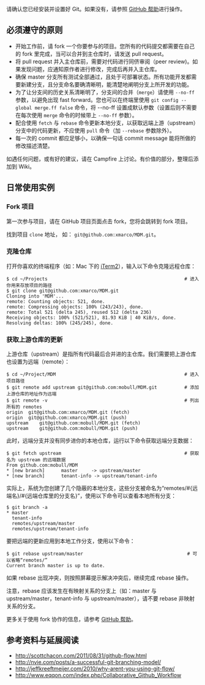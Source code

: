 请确认您已经安装并设置好 Git。如果没有，请参照 [GitHub 帮助](https://help.github.com/articles/set-up-git)进行操作。

## 必须遵守的原则

* 开始工作前，请 fork 一个你要参与的项目。您所有的代码提交都需要在自己的 fork 里完成，当可以合并到主仓库时，请发送 pull request。
* 将 pull request 并入主仓库前，需要对代码进行同侪审阅（peer review)。如果发现问题，应通知原作者进行修改，完成后再并入主仓库。
* 确保 master 分支所有测试全部通过，且处于可部署状态。所有功能开发都需要新建分支，且分支命名要确清晰明，能清楚地阐明分支上所开发的功能。
* 为了让分支间的历史关系清晰明了，分支间的合并（`merge`）请使用 `--no-ff` 参数，以避免出现 fast forward。您也可以在终端里使用 `git config --global merge.ff false` 命令，将 --no-ff 设置成默认参数（设置后则不需要在每次使用 `merge` 命令的时候带上 `--no-ff` 参数）。
* 配合使用 `fetch` 与 `rebase` 命令更新本地分支，以获取远端上游（upstream）分支中的代码更新，不应使用 `pull` 命令（加 `--rebase` 参数除外）。
* 每一次的 commit 都应足够小，以确保一句话 commit message 能将所做的修改描述清楚。

如遇任何问题，或有好的建议，请在 Campfire 上讨论。有价值的部分，整理后添加到 Wiki。

## 日常使用实例

### Fork 项目

第一次参与项目，请在 GitHub 项目页面点击 fork，您将会跳转到 fork 项目。

找到项目 `clone` 地址， 如： `git@github.com:xmarco/MDM.git`。

### 克隆仓库

打开你喜欢的终端程序（如：Mac 下的 [iTerm2](www.iterm2.com)），输入以下命令克隆远程仓库：

    $ cd ~/Projects                                                  # 进入你用来存放项目的路径
    $ git clone git@github.com:xmarco/MDM.git
    Cloning into 'MDM'...
    remote: Counting objects: 521, done.
    remote: Compressing objects: 100% (243/243), done.
    remote: Total 521 (delta 245), reused 512 (delta 236)
    Receiving objects: 100% (521/521), 81.93 KiB | 40 KiB/s, done.
    Resolving deltas: 100% (245/245), done.

### 获取上游仓库的更新

上游仓库（upstream）是指所有代码最后合并进的主仓库。我们需要把上游仓库也设置为远端（remote）：

    $ cd ~/Project/MDM                                               # 进入项目路径
    $ git remote add upstream git@github.com:mobull/MDM.git          # 添加上游仓库的地址作为远端
    $ git remote -v                                                  # 列出所有的 remotes
    origin	git@github.com:xmarco/MDM.git (fetch)
    origin	git@github.com:xmarco/MDM.git (push)
    upstream	git@github.com:mobull/MDM.git (fetch)
    upstream	git@github.com:mobull/MDM.git (push)

此时，远端分支并没有同步进你的本地仓库，运行以下命令获取远端分支数据：

    $ git fetch upstream                                             # 获取名为 upstream 的远端数据
    From github.com:mobull/MDM
    * [new branch]      master     -> upstream/master
    * [new branch]      tenant-info -> upstream/tenant-info

实际上，系统为您创建了几个隐蔽的本地分支，这些分支被命名为“remotes/#{远端名}/#{远端仓库里的分支名}”，使用以下命令可以查看本地所有分支：

    $ git branch -a
    * master
      tenant-info
      remotes/upstream/master
      remotes/upstream/tenant-info

要把远端的更新应用到本地工作分支，使用以下命令：

    $ git rebase upstream/master                                      # 可以省略“remotes/”
    Current branch master is up to date.

如果 rebase 出现冲突，则按照屏幕提示解决冲突后，继续完成 rebase 操作。

注意，rebase 应该发生在有映射关系的分支上（如：master 与 upstream/master，tenant-info 与 upstream/master），请不要 rebase 非映射关系的分支。

更多关于使用 fork 协作的信息，请参考 [GitHub 帮助](https://help.github.com/articles/fork-a-repo)。

## 参考资料与延展阅读

* http://scottchacon.com/2011/08/31/github-flow.html
* http://nvie.com/posts/a-successful-git-branching-model/
* http://jeffkreeftmeijer.com/2010/why-arent-you-using-git-flow/
* http://www.eqqon.com/index.php/Collaborative_Github_Workflow